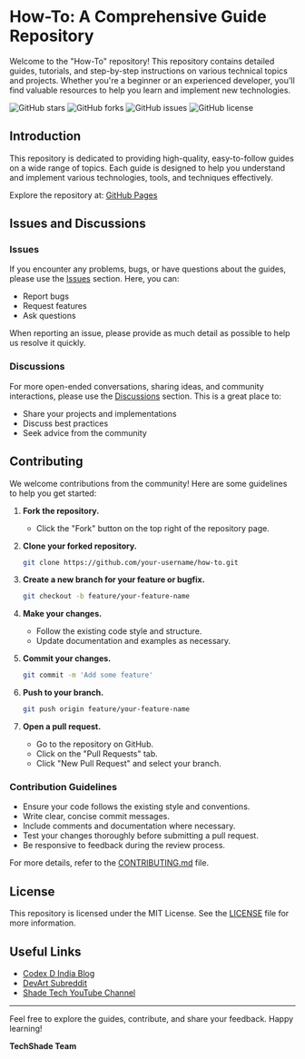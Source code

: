 # How-To: A Comprehensive Guide Repository

Welcome to the "How-To" repository! This repository contains detailed guides, tutorials, and step-by-step instructions on various technical topics and projects. Whether you're a beginner or an experienced developer, you'll find valuable resources to help you learn and implement new technologies.

![GitHub stars](https://img.shields.io/github/stars/techshade/how-to)
![GitHub forks](https://img.shields.io/github/forks/techshade/how-to)
![GitHub issues](https://img.shields.io/github/issues/techshade/how-to)
![GitHub license](https://img.shields.io/github/license/techshade/how-to)

## Introduction

This repository is dedicated to providing high-quality, easy-to-follow guides on a wide range of topics. Each guide is designed to help you understand and implement various technologies, tools, and techniques effectively.

Explore the repository at: [GitHub Pages](https://techshade.github.io/how-to/)

## Issues and Discussions

### Issues
If you encounter any problems, bugs, or have questions about the guides, please use the [Issues](https://github.com/techshade/how-to/issues) section. Here, you can:

- Report bugs
- Request features
- Ask questions

When reporting an issue, please provide as much detail as possible to help us resolve it quickly.

### Discussions
For more open-ended conversations, sharing ideas, and community interactions, please use the [Discussions](https://github.com/techshade/how-to/discussions) section. This is a great place to:

- Share your projects and implementations
- Discuss best practices
- Seek advice from the community

## Contributing

We welcome contributions from the community! Here are some guidelines to help you get started:

1. **Fork the repository.**
   - Click the "Fork" button on the top right of the repository page.

2. **Clone your forked repository.**
   ```bash
   git clone https://github.com/your-username/how-to.git
   ```

3. **Create a new branch for your feature or bugfix.**
   ```bash
   git checkout -b feature/your-feature-name
   ```

4. **Make your changes.**
   - Follow the existing code style and structure.
   - Update documentation and examples as necessary.

5. **Commit your changes.**
   ```bash
   git commit -m 'Add some feature'
   ```

6. **Push to your branch.**
   ```bash
   git push origin feature/your-feature-name
   ```

7. **Open a pull request.**
   - Go to the repository on GitHub.
   - Click on the "Pull Requests" tab.
   - Click "New Pull Request" and select your branch.

### Contribution Guidelines

- Ensure your code follows the existing style and conventions.
- Write clear, concise commit messages.
- Include comments and documentation where necessary.
- Test your changes thoroughly before submitting a pull request.
- Be responsive to feedback during the review process.

For more details, refer to the [CONTRIBUTING.md](CONTRIBUTING.md) file.

## License

This repository is licensed under the MIT License. See the [LICENSE](LICENSE) file for more information.

## Useful Links

- [Codex D India Blog](https://codexdindia.blogspot.com/)
- [DevArt Subreddit](https://www.reddit.com/r/DevArt/)
- [Shade Tech YouTube Channel](https://www.youtube.com/@ShadeTech_)

---

Feel free to explore the guides, contribute, and share your feedback. Happy learning!

**TechShade Team**
